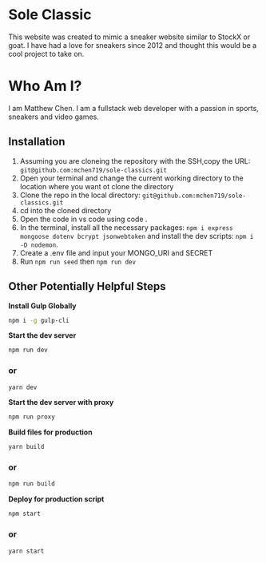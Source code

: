 # Sole Classic
This website was created to mimic a sneaker website similar to StockX or goat. I have had a love for sneakers since 2012 and thought this would be a cool project to take on. 

# Who Am I?

I am Matthew Chen. I am a fullstack web developer with a passion in sports, sneakers and video games. 

## Installation 
1. Assuming you are cloneing the repository with the SSH,copy the URL: `git@github.com:mchen719/sole-classics.git`
2. Open your terminal and change the current working directory to the location where you want ot clone the directory 
3. Clone the repo in the local directory: `git@github.com:mchen719/sole-classics.git`
4. cd into the cloned directory 
5. Open the code in vs code using code .
6. In the terminal, install all the necessary packages: `npm i express mongoose dotenv bcrypt jsonwebtoken` and install the dev scripts: `npm i -D nodemon`. 
7. Create a .env file and input your MONGO_URI and SECRET
8. Run `npm run seed` then `npm run dev`

## Other Potentially Helpful Steps
**Install Gulp Globally**
```bash
npm i -g gulp-cli
```

**Start the dev server**
```bash
npm run dev
```
### or
```bash
yarn dev
```

**Start the dev server with proxy**
```bash
npm run proxy
```

**Build files for production**
```bash
yarn build
```
### or

```bash
npm run build
```

**Deploy for production script**
```bash
npm start
```
### or
```bash
yarn start
```


